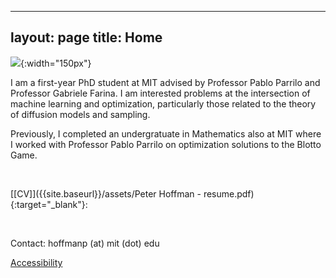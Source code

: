 
---
layout: page
title: Home
---
 
![]({{site.baseurl}}/assets/PH-photo.jpeg){:width="150px"}
 
I am a first-year PhD student at MIT advised by Professor Pablo Parrilo and Professor Gabriele Farina. I am interested problems at the intersection of machine learning and optimization, particularly those related to the theory of diffusion models and sampling. 
 
Previously, I completed an undergratuate in Mathematics also at MIT where I worked with Professor Pablo Parrilo on optimization solutions to the Blotto Game.   

&nbsp;

[[CV]]({{site.baseurl}}/assets/Peter Hoffman - resume.pdf){:target="_blank"}:

&nbsp;

Contact: hoffmanp (at) mit (dot) edu
  
[Accessibility](https://accessibility.mit.edu)

